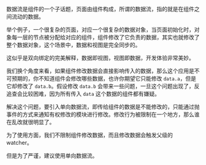 数据流是组件的一个子话题，页面由组件构成，所谓的数据流，指的就是在组件之间流动的数据。

举个例子，一个很复杂的页面，对应一个很复杂的数据对象，当页面初始化时，对象每一层的节点被分配给对应的组件，组件修改了它负责的数据，其实也就修改了整个数据对象，这个场景中，数据和视图是完全同步的。

这似乎是双向绑定的完美解释，数据即视图，视图即数据，开发体验非常美妙。

我们换个角度来看，如果组件修改数据会直接影响传入的数据，那么这个应用是不可预期的，你不知道组件会修改哪些数据，也许你期望它只能修改 `data.a`，但是它却修改了 `data.b`。假设修改 `data.b` 会带来一些问题，一旦这个问题出现了，反追查会比较困难，因为所有传入 `data` 这个数据的组件都有嫌疑。

解决这个问题，要引入单向数据流，即传给组件的数据是不能修改的，只能通过抛事件的方式来通知有权修改的模块进行修改。修改行为被限制在一个地方，那么谁在乱改就很明显了。


为了使用方面，我们不限制组件修改数据，而且修改数据会触发父级的 watcher。

但是为了严谨，建议使用单向数据流。